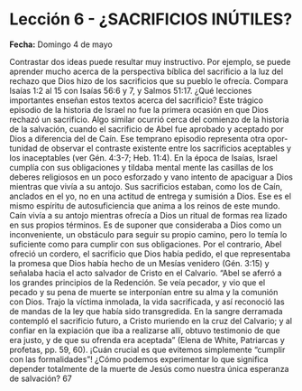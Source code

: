 # Lección 6 - ¿SACRIFICIOS INÚTILES?

**Fecha:** Domingo 4 de mayo


Contrastar dos ideas puede resultar muy instructivo. Por ejemplo, se puede aprender mucho acerca de la perspectiva bíblica del sacrificio a la luz del rechazo que Dios hizo de los sacrificios que su pueblo le ofrecía. Compara Isaías 1:2 al 15 con Isaías 56:6 y 7, y Salmos 51:17. ¿Qué lecciones importantes enseñan estos textos acerca del sacrificio? Este trágico episodio de la historia de Israel no fue la primera ocasión en que Dios rechazó un sacrificio. Algo similar ocurrió cerca del comienzo de la historia de la salvación, cuando el sacrificio de Abel fue aprobado y aceptado por Dios a diferencia del de Caín. Ese temprano episodio representa otra opor­ tunidad de observar el contraste existente entre los sacrificios aceptables y los inaceptables (ver Gén. 4:3-7; Heb. 11:4). En la época de Isaías, Israel cumplía con sus obligaciones y tildaba mental­ mente las casillas de los deberes religiosos en un poco esforzado y vano intento de apaciguar a Dios mientras que vivía a su antojo. Sus sacrificios estaban, como los de Caín, anclados en el yo, no en una actitud de entrega y sumisión a Dios. Ese es el mismo espíritu de autosuficiencia que anima a los reinos de este mundo. Caín vivía a su antojo mientras ofrecía a Dios un ritual de formas rea­ lizado en sus propios términos. Es de suponer que consideraba a Dios como un inconveniente, un obstáculo para seguir su propio camino, pero lo temía lo suficiente como para cumplir con sus obligaciones. Por el contrario, Abel ofreció un cordero, el sacrificio que Dios había pedido, el que representaba la promesa que Dios había hecho de un Mesías venidero (Gén. 3:15) y señalaba hacia el acto salvador de Cristo en el Calvario. “Abel se aferró a los grandes principios de la Redención. Se veía pecador, y vio que el pecado y su pena de muerte se interponían entre su alma y la comunión con Dios. Trajo la víctima inmolada, la vida sacrificada, y así reconoció las de­ mandas de la ley que había sido transgredida. En la sangre derramada contempló el sacrificio futuro, a Cristo muriendo en la cruz del Calvario; y al confiar en la expiación que iba a realizarse allí, obtuvo testimonio de que era justo, y de que su ofrenda era aceptada” (Elena de White, Patriarcas y profetas, pp. 59, 60). ¡Cuán crucial es que evitemos simplemente “cumplir con las formalidades”! ¿Cómo podemos experimentar lo que significa depender totalmente de la muerte de Jesús como nuestra única esperanza de salvación? 67